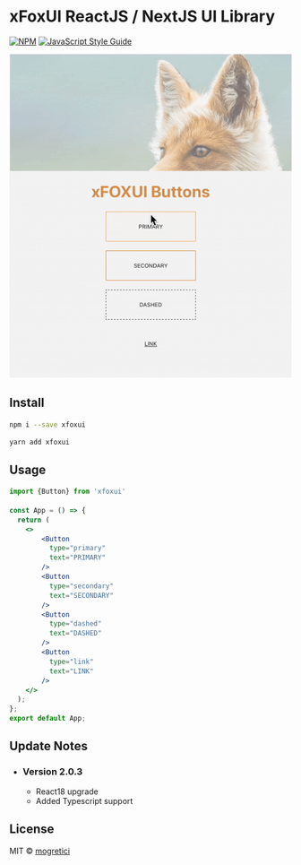 # xFoxUI ReactJS / NextJS UI Library

[![NPM](https://img.shields.io/npm/v/xfoxui.svg)](https://www.npmjs.com/package/xfoxui) [![JavaScript Style Guide](https://img.shields.io/badge/code_style-standard-brightgreen.svg)](https://standardjs.com)
<div><img src="/public/buttons.gif" alt="xfoxui-buttons" width='600'></div>

## Install

```bash
npm i --save xfoxui
```
```bash
yarn add xfoxui
```

## Usage

```jsx
import {Button} from 'xfoxui'

const App = () => {
  return (
    <>
        <Button
          type="primary"
          text="PRIMARY"
        />
        <Button
          type="secondary"
          text="SECONDARY"
        />
        <Button
          type="dashed"
          text="DASHED"
        />
        <Button
          type="link"
          text="LINK"
        />
    </>
  );
};
export default App;
```
## Update Notes
- ### Version 2.0.3
  - React18 upgrade
  - Added Typescript support


## License

MIT © [mogretici](https://github.com/mogretici)
